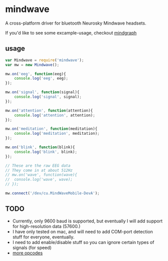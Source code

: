 # mindwave
A cross-platform driver for bluetooth Neurosky Mindwave headsets.

If you'd like to see some excample-usage, checkout [mindgraph](https://github.com/brainbang/mindgraph)

## usage

```js
var Mindwave = require('mindwave');
var mw = new Mindwave();

mw.on('eeg', function(eeg){
	console.log('eeg', eeg);
});

mw.on('signal', function(signal){
	console.log('signal', signal);
});

mw.on('attention', function(attention){
	console.log('attention', attention);
});

mw.on('meditation', function(meditation){
	console.log('meditation', meditation);
});

mw.on('blink', function(blink){
	console.log('blink', blink);
});

// These are the raw EEG data
// They come in at about 512Hz
// mw.on('wave', function(wave){
// 	console.log('wave', wave);
// });

mw.connect('/dev/cu.MindWaveMobile-DevA');
```

## TODO

- Currently, only 9600 baud is supported, but eventually I will add support for high-resolution data (57600.)
- I have only tested on mac, and will need to add COM-port detection stuff for everyone, eventually.
- I need to add enable/disable stuff so you can ignore certain types of signals (for speed)
- [more opcodes](http://developer.neurosky.com/docs/doku.php?id=thinkgear_communications_protocol#data_payload_structure)
